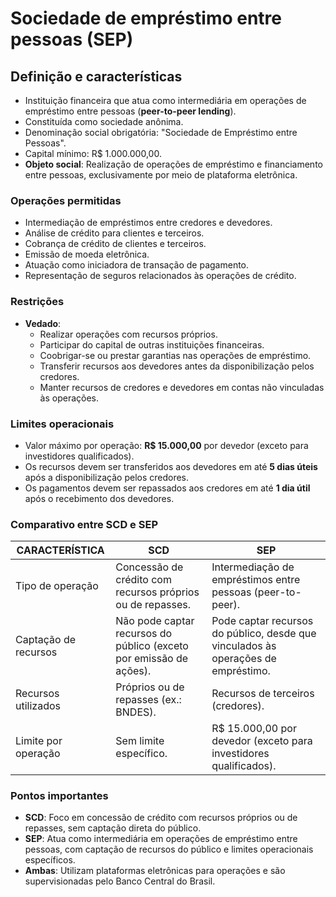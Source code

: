 # Sociedade de empréstimo entre pessoas (SEP)

## Definição e características
- Instituição financeira que atua como intermediária em operações de empréstimo entre pessoas (**peer-to-peer lending**).
- Constituída como sociedade anônima.
- Denominação social obrigatória: "Sociedade de Empréstimo entre Pessoas".
- Capital mínimo: R$ 1.000.000,00.
- **Objeto social**: Realização de operações de empréstimo e financiamento entre pessoas, exclusivamente por meio de plataforma eletrônica.

### Operações permitidas
- Intermediação de empréstimos entre credores e devedores.
- Análise de crédito para clientes e terceiros.
- Cobrança de crédito de clientes e terceiros.
- Emissão de moeda eletrônica.
- Atuação como iniciadora de transação de pagamento.
- Representação de seguros relacionados às operações de crédito.

### Restrições
- **Vedado**:
  - Realizar operações com recursos próprios.
  - Participar do capital de outras instituições financeiras.
  - Coobrigar-se ou prestar garantias nas operações de empréstimo.
  - Transferir recursos aos devedores antes da disponibilização pelos credores.
  - Manter recursos de credores e devedores em contas não vinculadas às operações.

### Limites operacionais
- Valor máximo por operação: **R$ 15.000,00** por devedor (exceto para investidores qualificados).
- Os recursos devem ser transferidos aos devedores em até **5 dias úteis** após a disponibilização pelos credores.
- Os pagamentos devem ser repassados aos credores em até **1 dia útil** após o recebimento dos devedores.

### Comparativo entre SCD e SEP

| CARACTERÍSTICA       | SCD                                                                | SEP                                                                               |
|----------------------|--------------------------------------------------------------------|-----------------------------------------------------------------------------------|
| Tipo de operação     | Concessão de crédito com recursos próprios ou de repasses.         | Intermediação de empréstimos entre pessoas (peer-to-peer).                        |
| Captação de recursos | Não pode captar recursos do público (exceto por emissão de ações). | Pode captar recursos do público, desde que vinculados às operações de empréstimo. |
| Recursos utilizados  | Próprios ou de repasses (ex.: BNDES).                              | Recursos de terceiros (credores).                                                 |
| Limite por operação  | Sem limite específico.                                             | R$ 15.000,00 por devedor (exceto para investidores qualificados).                 |

### Pontos importantes
- **SCD**: Foco em concessão de crédito com recursos próprios ou de repasses, sem captação direta do público.
- **SEP**: Atua como intermediária em operações de empréstimo entre pessoas, com captação de recursos do público e limites operacionais específicos.
- **Ambas**: Utilizam plataformas eletrônicas para operações e são supervisionadas pelo Banco Central do Brasil.


